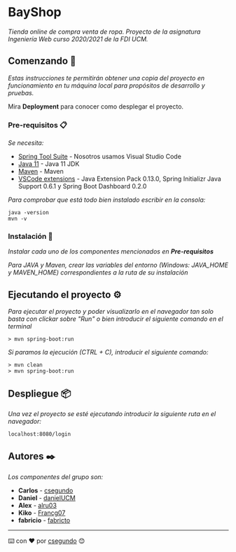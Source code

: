 # BayShop
_Tienda online de compra venta de ropa. Proyecto de la asignatura Ingeniería Web curso 2020/2021 de la FDI UCM._

## Comenzando 🚀

_Estas instrucciones te permitirán obtener una copia del proyecto en funcionamiento en tu máquina local para propósitos de desarrollo y pruebas._

Mira **Deployment** para conocer como desplegar el proyecto.


### Pre-requisitos 📋

_Se necesita:_
* [Spring Tool Suite](https://spring.io/tools) - Nosotros usamos Visual Studio Code
* [Java 11](https://jdk.java.net/) - Java 11 JDK
* [Maven](https://maven.apache.org/download.cgi) - Maven
* [VSCode extensions](#) - Java Extension Pack 0.13.0, Spring Initializr Java Support 0.6.1 y Spring Boot Dashboard 0.2.0

_Para comprobar que está todo bien instalado escribir en la consola:_

```
java -version
mvn -v
```

### Instalación 🔧

_Instalar cada uno de los componentes mencionados en **Pre-requisitos**_

_Para JAVA y Maven, crear las variables del entorno (Windows: JAVA_HOME y MAVEN_HOME) correspondientes a la ruta de su instalación_


## Ejecutando el proyecto ⚙️

_Para ejecutar el proyecto y poder visualizarlo en el navegador tan solo basta con clickar sobre "Run" o bien introducir el siguiente comando en el terminal_

```
> mvn spring-boot:run
```

_Si paramos la ejecución (CTRL + C), introducir el siguiente comando:_

```
> mvn clean
> mvn spring-boot:run
```


## Despliegue 📦

_Una vez el proyecto se esté ejecutando introducir la siguiente ruta en el navegador:_

```
localhost:8080/login
```


## Autores ✒️

_Los componentes del grupo son:_

* **Carlos** - [csegundo](https://github.com/csegundo)
* **Daniel** - [danielUCM](https://github.com/danielUCM)
* **Alex** - [alru03](https://github.com/alru03)
* **Kiko** - [Francg07](https://github.com/Francg07)
* **fabricio** - [fabricto](https://github.com/fabricto)


---
⌨️ con ❤️ por [csegundo](https://github.com/csegundo) 😊